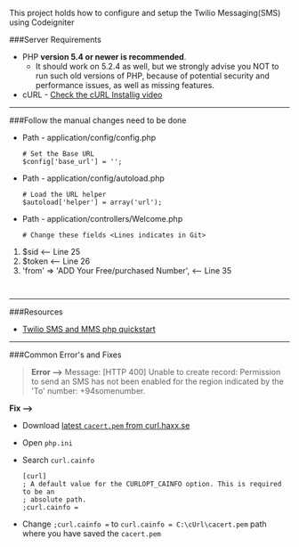 
This project holds how to configure and setup the Twilio Messaging(SMS) using Codeigniter



###Server Requirements

* PHP **version 5.4 or newer is recommended**.
    - It should work on 5.2.4 as well, but we strongly advise you NOT to run
such old versions of PHP, because of potential security and performance
issues, as well as missing features.
* cURL - [Check the cURL Installig video](https://www.youtube.com/watch?v=qlTVMuONazs)
 

<hr>

###Follow the manual changes need to be done
 * Path - application/config/config.php
 
     ```
     # Set the Base URL
     $config['base_url'] = '';
     ```
     
 * Path - application/config/autoload.php
 
     ```
     # Load the URL helper
     $autoload['helper'] = array('url');
     ```
     
 * Path - application/controllers/Welcome.php
 
     ```
    # Change these fields <Lines indicates in Git>
 1. $sid  <-- Line 25 
2. $token <-- Line 26
3. 'from' => 'ADD Your Free/purchased Number', <-- Line 35
     ```


<hr>

###Resources 
* [Twilio SMS and MMS php quickstart](https://www.twilio.com/docs/quickstart/php/sms)

<hr>
###Common Error's and Fixes  

>**Error -->** Message: [HTTP 400] Unable to create record: Permission to send an SMS has not been enabled for the region indicated by the 'To' number: +94somenumber.

**Fix -->** 
* Download [latest `cacert.pem` from curl.haxx.se](https://curl.haxx.se/docs/caextract.htmls)
* Open `php.ini`
* Search `curl.cainfo` 
    
    ```
    [curl]    
    ; A default value for the CURLOPT_CAINFO option. This is required to be an    
    ; absolute path.
    ;curl.cainfo =
    ```
   
* Change  `;curl.cainfo =` to `curl.cainfo = C:\cUrl\cacert.pem` path where you have saved the `cacert.pem`
 
 
 
